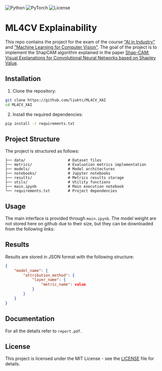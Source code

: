 ![Python](https://img.shields.io/badge/Python-3.10+-blue.svg)
![PyTorch](https://img.shields.io/badge/PyTorch-2.0+-ee4c2c.svg)
![License](https://img.shields.io/badge/License-MIT-green.svg)

# ML4CV Explainability

This repo contains the project for the exam of the course ["AI in Industry"](https://www.unibo.it/en/study/phd-professional-masters-specialisation-schools-and-other-programmes/course-unit-catalogue/course-unit/2024/446609) and ["Machine Learning for Computer Vision"](https://www.unibo.it/en/study/phd-professional-masters-specialisation-schools-and-other-programmes/course-unit-catalogue/course-unit/2024/446614). The goal of the project is to implement the ShapCAM algorithm explained in the paper [Shap-CAM: Visual Explanations for
Convolutional Neural Networks based on
Shapley Value](https://arxiv.org/abs/2208.03608v1).

## Installation

1. Clone the repository:

```bash
git clone https://github.com/liuktc/ML4CV_XAI
cd ML4CV_XAI
```

2. Install the required dependencies:

```bash
pip install -r requirements.txt
```

## Project Structure

The project is structured as follows:

```
├── data/                   # Dataset files
├── metrics/                # Evaluation metrics implementation
├── models/                 # Model architectures
├── notebooks/              # Jupyter notebooks
├── results/                # Metrics results storage
├── utils/                  # Utility functions
├── main.ipynb              # Main execution notebook
└── requirements.txt        # Project dependencies
```

## Usage

The main interface is provided through `main.ipynb`. The model weight are not stored here on github due to their size, but they can be downloaded from the following links:

## Results

Results are stored in JSON format with the following structure:

```json
{
    "model_name": {
        "attribution_method": {
            "layer_name": {
                "metric_name": value
            }
        }
    }
}
```

## Documentation

For all the details refer to `report.pdf`.

## License

This project is licensed under the MIT License - see the [LICENSE](LICENSE) file for details.

